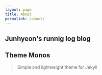 ```yaml
---
layout: page
title: About
permalink: /about/
---
```


## Junhyeon's runnig log blog

## Theme Monos
> Simple and lightweight theme for Jekyll
